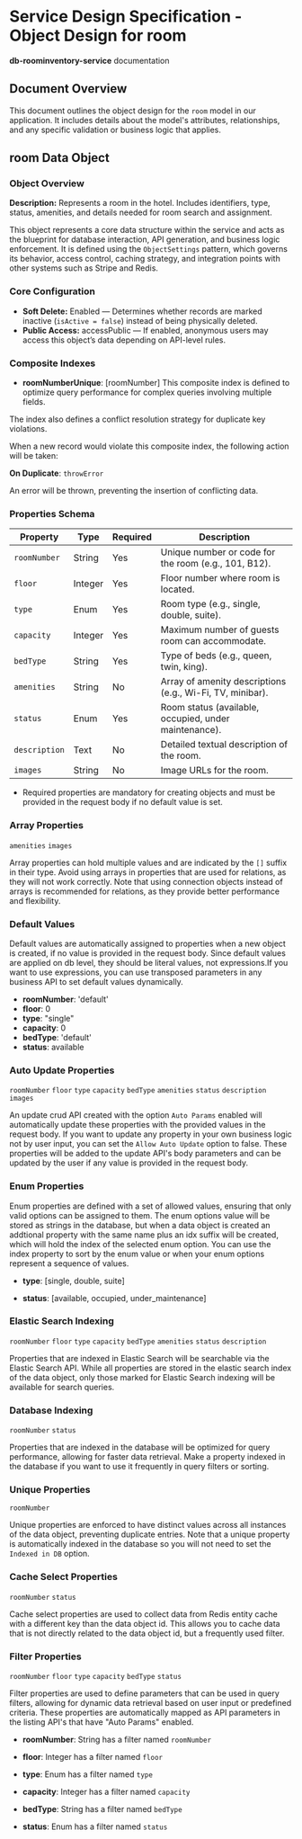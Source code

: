 # Service Design Specification - Object Design for room

**db-roominventory-service** documentation

## Document Overview

This document outlines the object design for the `room` model in our application. It includes details about the model's attributes, relationships, and any specific validation or business logic that applies.

## room Data Object

### Object Overview

**Description:** Represents a room in the hotel. Includes identifiers, type, status, amenities, and details needed for room search and assignment.

This object represents a core data structure within the service and acts as the blueprint for database interaction, API generation, and business logic enforcement.
It is defined using the `ObjectSettings` pattern, which governs its behavior, access control, caching strategy, and integration points with other systems such as Stripe and Redis.

### Core Configuration

- **Soft Delete:** Enabled — Determines whether records are marked inactive (`isActive = false`) instead of being physically deleted.
- **Public Access:** accessPublic — If enabled, anonymous users may access this object’s data depending on API-level rules.

### Composite Indexes

- **roomNumberUnique**: [roomNumber]
  This composite index is defined to optimize query performance for complex queries involving multiple fields.

The index also defines a conflict resolution strategy for duplicate key violations.

When a new record would violate this composite index, the following action will be taken:

**On Duplicate**: `throwError`

An error will be thrown, preventing the insertion of conflicting data.

### Properties Schema

| Property      | Type    | Required | Description                                               |
| ------------- | ------- | -------- | --------------------------------------------------------- |
| `roomNumber`  | String  | Yes      | Unique number or code for the room (e.g., 101, B12).      |
| `floor`       | Integer | Yes      | Floor number where room is located.                       |
| `type`        | Enum    | Yes      | Room type (e.g., single, double, suite).                  |
| `capacity`    | Integer | Yes      | Maximum number of guests room can accommodate.            |
| `bedType`     | String  | Yes      | Type of beds (e.g., queen, twin, king).                   |
| `amenities`   | String  | No       | Array of amenity descriptions (e.g., Wi-Fi, TV, minibar). |
| `status`      | Enum    | Yes      | Room status (available, occupied, under maintenance).     |
| `description` | Text    | No       | Detailed textual description of the room.                 |
| `images`      | String  | No       | Image URLs for the room.                                  |

- Required properties are mandatory for creating objects and must be provided in the request body if no default value is set.

### Array Properties

`amenities` `images`

Array properties can hold multiple values and are indicated by the `[]` suffix in their type. Avoid using arrays in properties that are used for relations, as they will not work correctly.
Note that using connection objects instead of arrays is recommended for relations, as they provide better performance and flexibility.

### Default Values

Default values are automatically assigned to properties when a new object is created, if no value is provided in the request body.
Since default values are applied on db level, they should be literal values, not expressions.If you want to use expressions, you can use transposed parameters in any business API to set default values dynamically.

- **roomNumber**: 'default'
- **floor**: 0
- **type**: "single"
- **capacity**: 0
- **bedType**: 'default'
- **status**: available

### Auto Update Properties

`roomNumber` `floor` `type` `capacity` `bedType` `amenities` `status` `description` `images`

An update crud API created with the option `Auto Params` enabled will automatically update these properties with the provided values in the request body.
If you want to update any property in your own business logic not by user input, you can set the `Allow Auto Update` option to false.
These properties will be added to the update API's body parameters and can be updated by the user if any value is provided in the request body.

### Enum Properties

Enum properties are defined with a set of allowed values, ensuring that only valid options can be assigned to them.
The enum options value will be stored as strings in the database,
but when a data object is created an addtional property with the same name plus an idx suffix will be created, which will hold the index of the selected enum option.
You can use the index property to sort by the enum value or when your enum options represent a sequence of values.

- **type**: [single, double, suite]

- **status**: [available, occupied, under_maintenance]

### Elastic Search Indexing

`roomNumber` `floor` `type` `capacity` `bedType` `amenities` `status` `description`

Properties that are indexed in Elastic Search will be searchable via the Elastic Search API.
While all properties are stored in the elastic search index of the data object, only those marked for Elastic Search indexing will be available for search queries.

### Database Indexing

`roomNumber` `status`

Properties that are indexed in the database will be optimized for query performance, allowing for faster data retrieval.
Make a property indexed in the database if you want to use it frequently in query filters or sorting.

### Unique Properties

`roomNumber`

Unique properties are enforced to have distinct values across all instances of the data object, preventing duplicate entries.
Note that a unique property is automatically indexed in the database so you will not need to set the `Indexed in DB` option.

### Cache Select Properties

`roomNumber` `status`

Cache select properties are used to collect data from Redis entity cache with a different key than the data object id.
This allows you to cache data that is not directly related to the data object id, but a frequently used filter.

### Filter Properties

`roomNumber` `floor` `type` `capacity` `bedType` `status`

Filter properties are used to define parameters that can be used in query filters, allowing for dynamic data retrieval based on user input or predefined criteria.
These properties are automatically mapped as API parameters in the listing API's that have "Auto Params" enabled.

- **roomNumber**: String has a filter named `roomNumber`

- **floor**: Integer has a filter named `floor`

- **type**: Enum has a filter named `type`

- **capacity**: Integer has a filter named `capacity`

- **bedType**: String has a filter named `bedType`

- **status**: Enum has a filter named `status`
